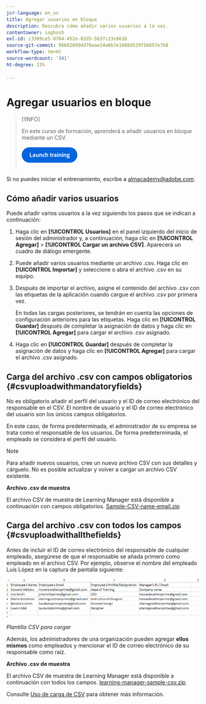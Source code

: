 ```yaml
---
jcr-language: en_us
title: Agregar usuarios en bloque
description: Descubra cómo añadir varios usuarios a la vez.
contentowner: saghosh
exl-id: c3309ce5-8764-452e-82d5-5637c23c661b
source-git-commit: 96602899dd76eae14a6b7e1808d529756657e7b8
workflow-type: tm+mt
source-wordcount: '341'
ht-degree: 23%

---
```


# Agregar usuarios en bloque

>[!INFO]
>
>En este curso de formación, aprenderá a añadir usuarios en bloque mediante un CSV.<br><br>[![botón](feature-summary/assets/launch-training-button.png)](https://content.adobelearningmanageracademy.com/app/learner?accountId=98632#/course/7555555)</br></br>

Si no puedes iniciar el entrenamiento, escribe a <almacademy@adobe.com>.

## Cómo añadir varios usuarios

Puede añadir varios usuarios a la vez siguiendo los pasos que se indican a continuación:

1. Haga clic en **[!UICONTROL Usuarios]** en el panel izquierdo del inicio de sesión del administrador y, a continuación, haga clic en **[!UICONTROL Agregar]** > **[!UICONTROL Cargar un archivo CSV]**. Aparecerá un cuadro de diálogo emergente.

1. Puede añadir varios usuarios mediante un archivo .csv. Haga clic en **[!UICONTROL Importar]** y seleccione o abra el archivo .csv en su equipo.

1. Después de importar el archivo, asigne el contenido del archivo .csv con las etiquetas de la aplicación cuando cargue el archivo .csv por primera vez.

   En todas las cargas posteriores, se tendrán en cuenta las opciones de configuración anteriores para las etiquetas. Haga clic en **[!UICONTROL Guardar]** después de completar la asignación de datos y haga clic en **[!UICONTROL Agregar]** para cargar el archivo .csv asignado.

1. Haga clic en **[!UICONTROL Guardar]** después de completar la asignación de datos y haga clic en **[!UICONTROL Agregar]** para cargar el archivo .csv asignado.

## Carga del archivo .csv con campos obligatorios {#csvuploadwithmandatoryfields}

No es obligatorio añadir el perfil del usuario y el ID de correo electrónico del responsable en el CSV. El nombre de usuario y el ID de correo electrónico del usuario son los únicos campos obligatorios.

En este caso, de forma predeterminada, el administrador de su empresa se trata como el responsable de los usuarios. De forma predeterminada, el empleado se considera el perfil del usuario.

>[!NOTE]
>
>Para añadir nuevos usuarios, cree un nuevo archivo CSV con sus detalles y cárguelo. No es posible actualizar y volver a cargar un archivo CSV existente.

**Archivo .csv de muestra**

El archivo CSV de muestra de Learning Manager está disponible a continuación con campos obligatorios.
[Sample-CSV-name-email.zip](assets/sample-csv-name-email.zip)

## Carga del archivo .csv con todos los campos {#csvuploadwithallthefields}

Antes de incluir el ID de correo electrónico del responsable de cualquier empleado, asegúrese de que el responsable se añada primero como empleado en el archivo CSV. Por ejemplo, observe el nombre del empleado Luis López en la captura de pantalla siguiente:

![](assets/csv-example.png)

*Plantilla CSV para cargar*

Además, los administradores de una organización pueden agregar **ellos mismos** como empleados y mencionar el ID de correo electrónico de su responsable como raíz.

**Archivo .csv de muestra**

El archivo CSV de muestra de Learning Manager está disponible a continuación con todos los campos.
[learning-manager-sample-csv.zip](assets/learning-manager-sample-csv.zip).

Consulte [Uso de carga de CSV](/help/migrated/administrators/feature-summary/add-users-user-groups.md) para obtener más información.
